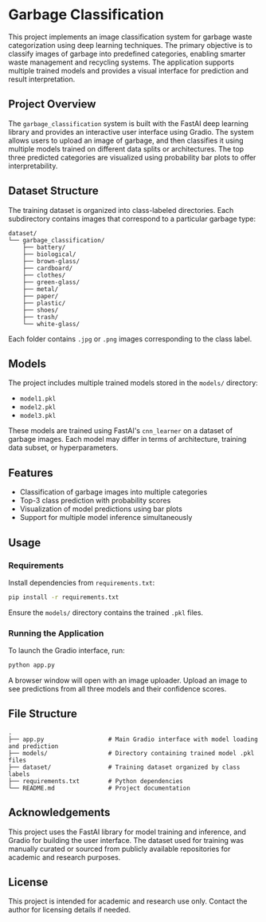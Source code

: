 
# Garbage Classification

This project implements an image classification system for garbage waste categorization using deep learning techniques. The primary objective is to classify images of garbage into predefined categories, enabling smarter waste management and recycling systems. The application supports multiple trained models and provides a visual interface for prediction and result interpretation.

## Project Overview

The `garbage_classification` system is built with the FastAI deep learning library and provides an interactive user interface using Gradio. The system allows users to upload an image of garbage, and then classifies it using multiple models trained on different data splits or architectures. The top three predicted categories are visualized using probability bar plots to offer interpretability.

## Dataset Structure

The training dataset is organized into class-labeled directories. Each subdirectory contains images that correspond to a particular garbage type:

```
dataset/
└── garbage_classification/
    ├── battery/
    ├── biological/
    ├── brown-glass/
    ├── cardboard/
    ├── clothes/
    ├── green-glass/
    ├── metal/
    ├── paper/
    ├── plastic/
    ├── shoes/
    ├── trash/
    └── white-glass/
```

Each folder contains `.jpg` or `.png` images corresponding to the class label.

## Models

The project includes multiple trained models stored in the `models/` directory:

* `model1.pkl`
* `model2.pkl`
* `model3.pkl`

These models are trained using FastAI's `cnn_learner` on a dataset of garbage images. Each model may differ in terms of architecture, training data subset, or hyperparameters.

## Features

* Classification of garbage images into multiple categories
* Top-3 class prediction with probability scores
* Visualization of model predictions using bar plots
* Support for multiple model inference simultaneously

## Usage

### Requirements

Install dependencies from `requirements.txt`:

```bash
pip install -r requirements.txt
```

Ensure the `models/` directory contains the trained `.pkl` files.

### Running the Application

To launch the Gradio interface, run:

```bash
python app.py
```

A browser window will open with an image uploader. Upload an image to see predictions from all three models and their confidence scores.

## File Structure

```
.
├── app.py                  # Main Gradio interface with model loading and prediction
├── models/                 # Directory containing trained model .pkl files
├── dataset/                # Training dataset organized by class labels
├── requirements.txt        # Python dependencies
└── README.md               # Project documentation
```

## Acknowledgements

This project uses the FastAI library for model training and inference, and Gradio for building the user interface. The dataset used for training was manually curated or sourced from publicly available repositories for academic and research purposes.

## License

This project is intended for academic and research use only. Contact the author for licensing details if needed.

